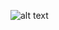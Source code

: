 
![alt text](https://github.com/learning-zone/website-templates/blob/master/assets/stylish-portfolio.png "stylish-portfolio")
